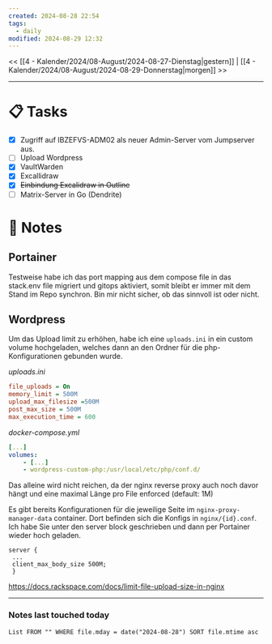 ```yaml
---
created: 2024-08-28 22:54
tags:
  - daily
modified: 2024-08-29 12:32
---
```


<< [[4 - Kalender/2024/08-August/2024-08-27-Dienstag|gestern]]  | [[4 - Kalender/2024/08-August/2024-08-29-Donnerstag|morgen]] >>

---
# 📋 Tasks
- [x] Zugriff auf IBZEFVS-ADM02 als neuer Admin-Server vom Jumpserver aus.
- [ ] Upload Wordpress
- [x] VaultWarden
- [x] Excallidraw
- [x] ~~Einbindung Excalidraw in Outline~~
- [ ] Matrix-Server in Go (Dendrite)

# 📝 Notes

## Portainer

Testweise habe ich das port mapping aus  dem compose file in das stack.env file migriert und gitops aktiviert, somit bleibt er immer mit dem Stand im Repo synchron. Bin mir nicht sicher, ob das sinnvoll ist oder nicht.

## Wordpress

Um das Upload limit zu erhöhen, habe ich eine `uploads.ini` in ein custom volume hochgeladen, welches dann an den Ordner für die php-Konfigurationen gebunden wurde.

_uploads.ini_
```ini
file_uploads = On
memory_limit = 500M
upload_max_filesize =500M
post_max_size = 500M
max_execution_time = 600
```

_docker-compose.yml_
```yaml
[...]
volumes:
	- [...]
    - wordpress-custom-php:/usr/local/etc/php/conf.d/
```

Das alleine wird nicht reichen, da der nginx reverse proxy auch noch davor hängt und eine maximal Länge pro File enforced (default: 1M)

Es gibt bereits Konfigurationen für die jeweilige Seite im `nginx-proxy-manager-data` container. Dort befinden sich die Konfigs in `nginx/{id}.conf`. Ich habe Sie unter den server block geschrieben und dann per Portainer wieder hoch geladen.

```
server {
 ...
 client_max_body_size 500M;
 }
```

https://docs.rackspace.com/docs/limit-file-upload-size-in-nginx

---
### Notes last touched today
```dataview
List FROM "" WHERE file.mday = date("2024-08-28") SORT file.mtime asc
```